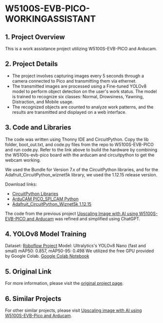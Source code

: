 # W5100S-EVB-PICO-WORKINGASSISTANT

## 1. Project Overview
This is a work assistance project utilizing W5100S-EVB-PICO and Arducam.

## 2. Project Details
- The project involves capturing images every 5 seconds through a camera connected to Pico and transmitting them via ethernet.
- The transmitted images are processed using a Fine-tuned YOLOv8 model to perform object detection on the user's work status. The model is trained to recognize six classes: Normal, Drowsiness, Yawning, Distraction, and Mobile usage.
- The recognized objects are counted to analyze work patterns, and the results are transmitted and displayed on a web interface.

## 3. Code and Libraries
The code was written using Thonny IDE and CircuitPython. Copy the lib folder, boot_out.txt, and code.py files from the repo to W5100S-EVB-PICO and run code.py. Refer to the link above to build the hardware by combining the W5100s-evb-pico board with the arducam and circuitpython to get the webcam working. 

We used the Bundle for Version 7.x of the CircuitPython libraries, and for the Adafruit_CircuitPython_wiznet5k library, we used the 1.12.15 release version.

Download links:
- [CircuitPython Libraries](https://circuitpython.org/libraries)
- [ArduCAM PICO_SPI_CAM Python](https://github.com/ArduCAM/PICO_SPI_CAM/tree/master/Python)
- [Adafruit_CircuitPython_Wiznet5k 1.12.15](https://github.com/adafruit/Adafruit_CircuitPython_Wiznet5k/releases/tag/1.12.15)

The code from the previous project [Upscaling Image with AI using W5100S-EVB-PICO and Arducam](https://maker.wiznet.io/Benjamin/projects/upscaling-image-with-ai-using-w5100s-evb-pico-and-arducam/) was refined and simplified using ChatGPT.

## 4. YOLOv8 Model Training
Dataset: [Roboflow Project](https://universe.roboflow.com/project-q3daq/working-0iym3)
Model: Ultralytics's YOLOv8 Nano (fast and small)
mAP50: 0.857, mAP50-95: 0.498
We utilized the free GPU provided by Google Colab.
[Google Colab Notebook](https://colab.research.google.com/drive/1NStVVPItzzwoeldfsPJ-geZATkirvg2z?usp=sharing)

## 5. Original Link
For more information, please visit the [original project page](https://maker.wiznet.io/Benjamin/projects/working-assistant-with-w5100s-evb-pico/?serob=4&serterm=month).

## 6. Similar Projects
For other similar projects, please visit [Upscaling image with AI using W5100S-EVB-Pico and Arducam](https://maker.wiznet.io/Benjamin/projects/upscaling-image-with-ai-using-w5100s-evb-pico-and-arducam/).
